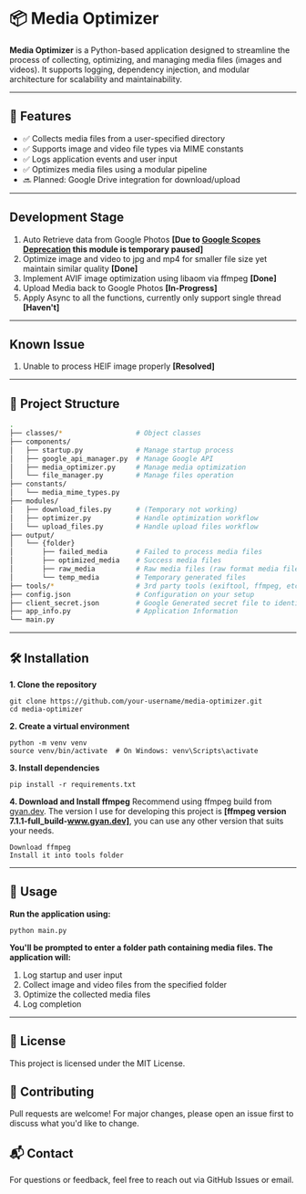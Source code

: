 # 📦 Media Optimizer

**Media Optimizer** is a Python-based application designed to streamline the process of collecting, optimizing, and managing media files (images and videos). It supports logging, dependency injection, and modular architecture for scalability and maintainability.

---

## 🚀 Features

- ✅ Collects media files from a user-specified directory
- ✅ Supports image and video file types via MIME constants
- ✅ Logs application events and user input
- ✅ Optimizes media files using a modular pipeline
- 🔜 Planned: Google Drive integration for download/upload

---

## Development Stage
1. Auto Retrieve data from Google Photos **[Due to [Google Scopes Deprecation](https://issuetracker.google.com/issues/368779600?pli=1) this module is temporary paused]**
2. Optimize image and video to jpg and mp4 for smaller file size yet maintain similar quality **[Done]**
3. Implement AVIF image optimization using libaom via ffmpeg **[Done]**
4. Upload Media back to Google Photos **[In-Progress]**
5. Apply Async to all the functions, currently only support single thread **[Haven't]**

--- 

## Known Issue
1. Unable to process HEIF image properly **[Resolved]**

---

## 🧰 Project Structure

```bash
.
├── classes/*                  # Object classes
├── components/
│   ├── startup.py             # Manage startup process
│   ├── google_api_manager.py  # Manage Google API
│   ├── media_optimizer.py     # Manage media optimization
│   └── file_manager.py        # Manage files operation
├── constants/
│   └── media_mime_types.py
├── modules/
│   ├── download_files.py      # (Temporary not working)
│   ├── optimizer.py           # Handle optimization workflow
│   └── upload_files.py        # Handle upload files workflow
├── output/
│   └── {folder}
│       ├── failed_media       # Failed to process media files
│       ├── optimized_media    # Success media files
│       ├── raw_media          # Raw media files (raw format media files)
│       └── temp_media         # Temporary generated files
├── tools/*                    # 3rd party tools (exiftool, ffmpeg, etc...)
├── config.json                # Configuration on your setup
├── client_secret.json         # Google Generated secret file to identify your account
├── app_info.py                # Application Information
└── main.py
```
---

## 🛠️ Installation

**1. Clone the repository**
``` 
git clone https://github.com/your-username/media-optimizer.git
cd media-optimizer
```


**2. Create a virtual environment**
```
python -m venv venv
source venv/bin/activate  # On Windows: venv\Scripts\activate
```

**3. Install dependencies**
```
pip install -r requirements.txt
```

**4. Download and Install ffmpeg**
Recommend using ffmpeg build from [gyan.dev](https://www.gyan.dev/ffmpeg/builds/).
The version I use for developing this project is **[ffmpeg version 7.1.1-full_build-www.gyan.dev]**, you can use any other version that suits your needs.
```
Download ffmpeg
Install it into tools folder
```

---

## 📂 Usage

**Run the application using:**
```
python main.py
```

**You'll be prompted to enter a folder path containing media files. The application will:**

1. Log startup and user input
2. Collect image and video files from the specified folder
3. Optimize the collected media files
4. Log completion

---

## 📄 License
This project is licensed under the MIT License.

## 🤝 Contributing
Pull requests are welcome! For major changes, please open an issue first to discuss what you'd like to change.

## 📬 Contact
For questions or feedback, feel free to reach out via GitHub Issues or email.